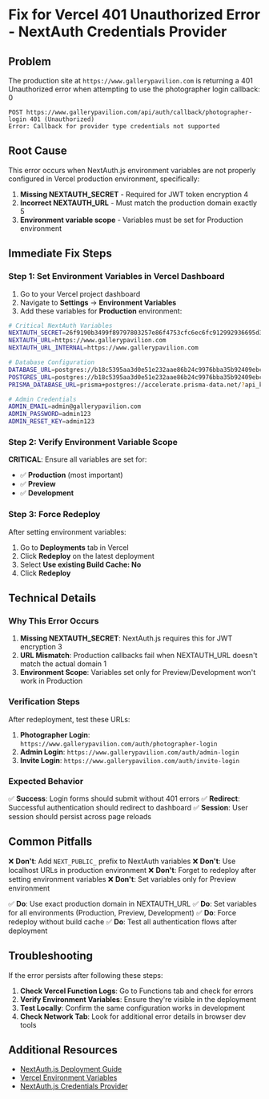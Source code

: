 # Fix for Vercel 401 Unauthorized Error - NextAuth Credentials Provider

## Problem
The production site at `https://www.gallerypavilion.com` is returning a 401 Unauthorized error when attempting to use the photographer login callback: <mcreference link="https://www.gallerypavilion.com/api/auth/callback/photographer-login" index="0">0</mcreference>

```
POST https://www.gallerypavilion.com/api/auth/callback/photographer-login 401 (Unauthorized)
Error: Callback for provider type credentials not supported
```

## Root Cause
This error occurs when NextAuth.js environment variables are not properly configured in Vercel production environment, specifically:

1. **Missing NEXTAUTH_SECRET** - Required for JWT token encryption <mcreference link="https://next-auth.js.org/deployment" index="4">4</mcreference>
2. **Incorrect NEXTAUTH_URL** - Must match the production domain exactly <mcreference link="https://github.com/nextauthjs/next-auth/discussions/4602" index="5">5</mcreference>
3. **Environment variable scope** - Variables must be set for Production environment

## Immediate Fix Steps

### Step 1: Set Environment Variables in Vercel Dashboard

1. Go to your Vercel project dashboard
2. Navigate to **Settings** → **Environment Variables**
3. Add these variables for **Production** environment:

```bash
# Critical NextAuth Variables
NEXTAUTH_SECRET=26f9190b3499f89797803257e86f4753cfc6ec6fc912992936695d38098d9089
NEXTAUTH_URL=https://www.gallerypavilion.com
NEXTAUTH_URL_INTERNAL=https://www.gallerypavilion.com

# Database Configuration
DATABASE_URL=postgres://b18c5395aa3d0e51e232aae86b24c9976bba35b92409ebc8e6dedb76ba7bb446:sk_TkoOAoJkvi-qA6wKd5ztC@db.prisma.io:5432/postgres?sslmode=require
POSTGRES_URL=postgres://b18c5395aa3d0e51e232aae86b24c9976bba35b92409ebc8e6dedb76ba7bb446:sk_TkoOAoJkvi-qA6wKd5ztC@db.prisma.io:5432/postgres?sslmode=require
PRISMA_DATABASE_URL=prisma+postgres://accelerate.prisma-data.net/?api_key=eyJhbGciOiJIUzI1NiIsInR5cCI6IkpXVCJ9.eyJqd3RfaWQiOjEsInNlY3VyZV9rZXkiOiJza19Ua29PQW9Ka3ZpLXFBNndLZDV6dEMiLCJhcGlfa2V5IjoiMDFLNEE0MzhLS0hWR1AyN1haMFhNNDJEMjIiLCJ0ZW5hbnRfaWQiOiJiMThjNTM5NWFhM2QwZTUxZTIzMmFhZTg2YjI0Yzk5NzZiYmEzNWI5MjQwOWViYzhlNmRlZGI3NmJhN2JiNDQ2IiwiaW50ZXJuYWxfc2VjcmV0IjoiODZhMTUyNWEtZmQxNy00YzVkLWFjNmMtMTJmYmVkZDQ3ZWE0In0.kf7UFt3BAkX0kz23bkBNnGDBGlkNZkzubysr_uTViQg

# Admin Credentials
ADMIN_EMAIL=admin@gallerypavilion.com
ADMIN_PASSWORD=admin123
ADMIN_RESET_KEY=admin123
```

### Step 2: Verify Environment Variable Scope

**CRITICAL**: Ensure all variables are set for:
- ✅ **Production** (most important)
- ✅ **Preview** 
- ✅ **Development**

### Step 3: Force Redeploy

After setting environment variables:
1. Go to **Deployments** tab in Vercel
2. Click **Redeploy** on the latest deployment
3. Select **Use existing Build Cache: No**
4. Click **Redeploy**

## Technical Details

### Why This Error Occurs

1. **Missing NEXTAUTH_SECRET**: NextAuth.js requires this for JWT encryption <mcreference link="https://stackoverflow.com/questions/67715077/next-auth-receiving-404-after-login-attempt-in-deployed-vercel-application" index="3">3</mcreference>
2. **URL Mismatch**: Production callbacks fail when NEXTAUTH_URL doesn't match the actual domain <mcreference link="https://stackoverflow.com/questions/79665557/what-could-be-causing-nextauth-with-google-provider-to-fail-in-production-verce" index="1">1</mcreference>
3. **Environment Scope**: Variables set only for Preview/Development won't work in Production

### Verification Steps

After redeployment, test these URLs:

1. **Photographer Login**: `https://www.gallerypavilion.com/auth/photographer-login`
2. **Admin Login**: `https://www.gallerypavilion.com/auth/admin-login`
3. **Invite Login**: `https://www.gallerypavilion.com/auth/invite-login`

### Expected Behavior

✅ **Success**: Login forms should submit without 401 errors
✅ **Redirect**: Successful authentication should redirect to dashboard
✅ **Session**: User session should persist across page reloads

## Common Pitfalls

❌ **Don't**: Add `NEXT_PUBLIC_` prefix to NextAuth variables
❌ **Don't**: Use localhost URLs in production environment
❌ **Don't**: Forget to redeploy after setting environment variables
❌ **Don't**: Set variables only for Preview environment

✅ **Do**: Use exact production domain in NEXTAUTH_URL
✅ **Do**: Set variables for all environments (Production, Preview, Development)
✅ **Do**: Force redeploy without build cache
✅ **Do**: Test all authentication flows after deployment

## Troubleshooting

If the error persists after following these steps:

1. **Check Vercel Function Logs**: Go to Functions tab and check for errors
2. **Verify Environment Variables**: Ensure they're visible in the deployment
3. **Test Locally**: Confirm the same configuration works in development
4. **Check Network Tab**: Look for additional error details in browser dev tools

## Additional Resources

- [NextAuth.js Deployment Guide](https://next-auth.js.org/deployment)
- [Vercel Environment Variables](https://vercel.com/docs/concepts/projects/environment-variables)
- [NextAuth.js Credentials Provider](https://next-auth.js.org/providers/credentials)